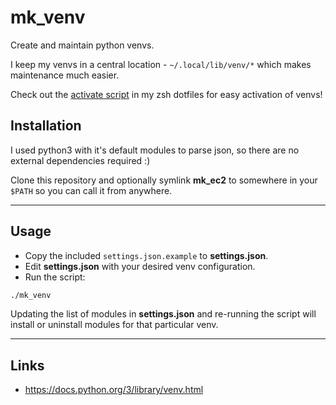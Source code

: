 # mk_venv

Create and maintain python venvs.

I keep my venvs in a central location - `~/.local/lib/venv/*` which makes maintenance much easier.

Check out the [activate script](https://github.com/cn246-dotfiles/zsh/blob/main/.config/zsh/functions/activate) in my zsh dotfiles for easy activation of venvs!


## Installation
I used python3 with it's default modules to parse json, so there are no external dependencies required :)

Clone this repository and optionally symlink **mk_ec2** to somewhere in your `$PATH` so you can call it from anywhere.

----

## Usage
- Copy the included `settings.json.example` to **settings.json**.
- Edit **settings.json** with your desired venv configuration.
- Run the script:
```bash
./mk_venv
```

Updating the list of modules in **settings.json** and re-running the script will install or uninstall modules for that particular venv.

----

## Links
- https://docs.python.org/3/library/venv.html
